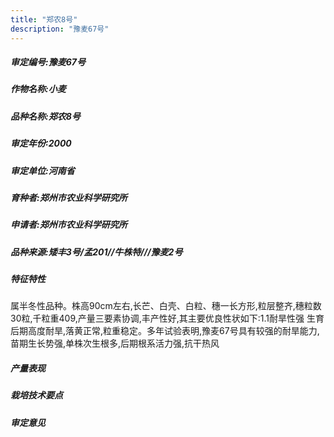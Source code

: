 ```yaml
---
title: "郑农8号"
description: "豫麦67号"
---
```

##### 审定编号:豫麦67号

##### 作物名称:小麦

##### 品种名称:郑农8号

##### 审定年份:2000

##### 审定单位:河南省

##### 育种者:郑州市农业科学研究所

##### 申请者:郑州市农业科学研究所

##### 品种来源:矮丰3号/孟201//牛株特///豫麦2号

##### 特征特性
属半冬性品种。株高90cm左右,长芒、白壳、白粒、穗一长方形,粒层整齐,穗粒数30粒,千粒重409,产量三要素协调,丰产性好,其主要优良性状如下:1.1耐旱性强 生育后期高度耐旱,落黄正常,粒重稳定。多年试验表明,豫麦67号具有较强的耐旱能力,苗期生长势强,单株次生根多,后期根系活力强,抗干热风

##### 产量表现


##### 栽培技术要点


##### 审定意见

